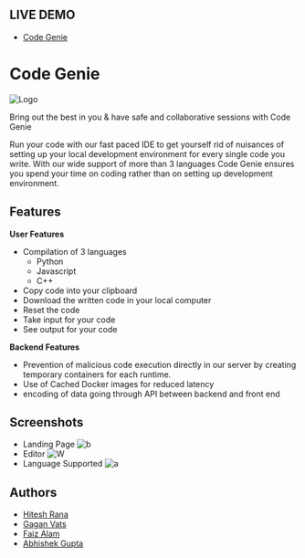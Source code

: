 
## LIVE DEMO
- [Code Genie](http://13.232.192.235)

# Code Genie

![Logo](https://socialify.git.ci/Im-Abhi/codeGenie/image?logo=https%3A%2F%2Fgithub.com%2FIm-Abhi%2FcodeGenie%2Fblob%2Fmaster%2Fclient%2Fpublic%2Flogo.png%3Fraw%3Dtrue&pattern=Plus&theme=Dark)

Bring out the best in you & have safe and collaborative sessions with Code Genie

Run your code with our fast paced IDE to get yourself rid of nuisances of setting up your local development environment for every single code you write. With our wide support of more than 3 languages Code Genie ensures you spend your time on coding rather than on setting up development environment.




## Features

**User Features**
- Compilation of 3 languages
    - Python
    - Javascript
    - C++
- Copy code into your clipboard
- Download the written code in your local computer
- Reset the code
- Take input for your code
- See output for your code

**Backend Features**
- Prevention of malicious code execution directly in our server by creating temporary containers for each runtime.
- Use of Cached Docker images for reduced latency
- encoding of data going through API between backend and front end







## Screenshots
- Landing Page
![b](https://user-images.githubusercontent.com/86161191/188305760-ed3d8d67-6921-4e65-a4ee-61d1c95c72f2.png)
- Editor
![W](https://user-images.githubusercontent.com/86161191/188305751-2d82238b-6eab-4063-bcd3-b0108abf29fa.jpeg)
- Language Supported
![a](https://user-images.githubusercontent.com/86161191/188305758-7b53e5d0-5957-4ec3-a63d-6e877507722c.png)
## Authors
- [Hitesh Rana](https://github.com/hitesh22rana)
- [Gagan Vats](https://github.com/gaganvats-05)
- [Faiz Alam](https://github.com/FaizAlam)
- [Abhishek Gupta](https://github.com/Im-Abhi)




